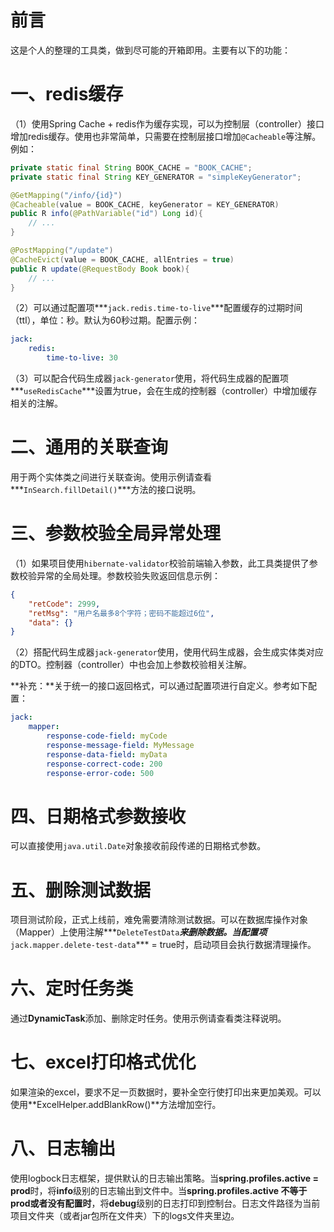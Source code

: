 # 前言
这是个人的整理的工具类，做到尽可能的开箱即用。主要有以下的功能：

# 一、redis缓存

（1）使用Spring Cache + redis作为缓存实现，可以为控制层（controller）接口增加redis缓存。使用也非常简单，只需要在控制层接口增加`@Cacheable`等注解。例如：

```java
private static final String BOOK_CACHE = "BOOK_CACHE";
private static final String KEY_GENERATOR = "simpleKeyGenerator";

@GetMapping("/info/{id}")
@Cacheable(value = BOOK_CACHE, keyGenerator = KEY_GENERATOR)
public R info(@PathVariable("id") Long id){
    // ...
}

@PostMapping("/update")
@CacheEvict(value = BOOK_CACHE, allEntries = true)
public R update(@RequestBody Book book){
    // ...
}
```

（2）可以通过配置项***`jack.redis.time-to-live`***配置缓存的过期时间（ttl），单位：秒。默认为60秒过期。配置示例：

```yaml
jack:
    redis:
        time-to-live: 30
```

（3）可以配合代码生成器`jack-generator`使用，将代码生成器的配置项***`useRedisCache`***设置为true，会在生成的控制器（controller）中增加缓存相关的注解。

# 二、通用的关联查询

用于两个实体类之间进行关联查询。使用示例请查看***`InSearch.fillDetail()`***方法的接口说明。

# 三、参数校验全局异常处理

（1）如果项目使用`hibernate-validator`校验前端输入参数，此工具类提供了参数校验异常的全局处理。参数校验失败返回信息示例：

```json
{
    "retCode": 2999,
    "retMsg": "用户名最多8个字符；密码不能超过6位",
    "data": {}
}
```

（2）搭配代码生成器`jack-generator`使用，使用代码生成器，会生成实体类对应的DTO。控制器（controller）中也会加上参数校验相关注解。

**补充：**关于统一的接口返回格式，可以通过配置项进行自定义。参考如下配置：

```yml
jack:
    mapper:
        response-code-field: myCode
        response-message-field: MyMessage
        response-data-field: myData
        response-correct-code: 200
        response-error-code: 500
```

# 四、日期格式参数接收

可以直接使用`java.util.Date`对象接收前段传递的日期格式参数。

# 五、删除测试数据

项目测试阶段，正式上线前，难免需要清除测试数据。可以在数据库操作对象（Mapper）上使用注解***`DeleteTestData`***来删除数据。当配置项***`jack.mapper.delete-test-data`*** = true时，启动项目会执行数据清理操作。

# 六、定时任务类

通过**DynamicTask**添加、删除定时任务。使用示例请查看类注释说明。

# 七、excel打印格式优化

如果渲染的excel，要求不足一页数据时，要补全空行使打印出来更加美观。可以使用**ExcelHelper.addBlankRow()**方法增加空行。

# 八、日志输出

使用logbock日志框架，提供默认的日志输出策略。当**spring.profiles.active = prod**时，将**info**级别的日志输出到文件中。当**spring.profiles.active 不等于 prod或者没有配置时**，将**debug**级别的日志打印到控制台。日志文件路径为当前项目文件夹（或者jar包所在文件夹）下的logs文件夹里边。

# 













